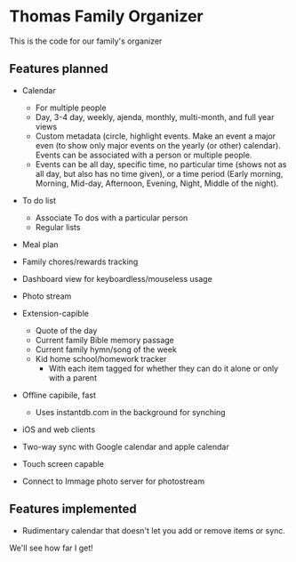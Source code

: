 # Thomas Family Organizer

This is the code for our family's organizer

## Features planned

* Calendar
    * For multiple people
    * Day, 3-4 day, weekly, ajenda, monthly, multi-month, and full year views
    * Custom metadata (circle, highlight events. Make an event a major even (to show only major events on the yearly (or other) calendar). Events can be associated with a person or multiple people.
    * Events can be all day, specific time, no particular time (shows not as all day, but also has no time given), or a time period (Early morning, Morning, Mid-day, Afternoon, Evening, Night, Middle of the night).
* To do list
    * Associate To dos with a particular person
    * Regular lists
* Meal plan
* Family chores/rewards tracking
* Dashboard view for keyboardless/mouseless usage
* Photo stream
* Extension-capible
    * Quote of the day
    * Current family Bible memory passage
    * Current family hymn/song of the week
    * Kid home school/homework tracker
        * With each item tagged for whether they can do it alone or only with a parent

* Offline capibile, fast
    * Uses instantdb.com in the background for synching
* iOS and web clients
* Two-way sync with Google calendar and apple calendar
* Touch screen capable
* Connect to Immage photo server for photostream


## Features implemented

* Rudimentary calendar that doesn't let you add or remove items or sync.

We'll see how far I get!